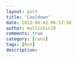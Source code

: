 ```yaml
---
layout: post
title: 'Cooldown'
date: 2022-06-02 06:57:50
author: multishiv19
comments: true
category: [runs]
tags: [Run]
description: 
---
```


<div width='100%' class='strava-embed-placeholder' data-embed-type='activity' data-embed-id='7244757006'></div>
<script src='https://strava-embeds.com/embed.js'></script>
